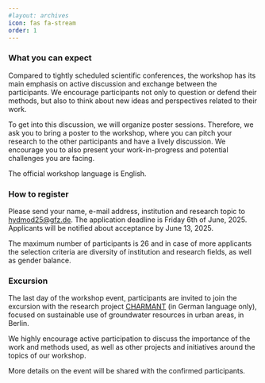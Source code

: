 ```yaml
---
#layout: archives
icon: fas fa-stream
order: 1
---
```


### What you can expect

Compared to tightly scheduled scientific conferences, the workshop has its main emphasis on active discussion and exchange between the participants. We encourage participants not only to question or defend their methods, but also to think about new ideas and perspectives related to their work.

To get into this discussion, we will organize poster sessions. Therefore, we ask you to bring a poster to the workshop, where you can pitch your research to the other participants and have a lively discussion. We encourage you to also present your work-in-progress and potential challenges you are facing.

The official workshop language is English.

### How to register

Please send your name, e-mail address, institution and research topic to [hydmod25@gfz.de](mailto:hydmod25@gfz.de). The application deadline is Friday 6th of June, 2025. Applicants will be notified about acceptance by June 13, 2025. 

The maximum number of participants is 26 and in case of more applicants the selection criteria are diversity of institution and research fields, as well as gender balance.

### Excursion

The last day of the workshop event, participants are invited to join the excursion with the research project [CHARMANT](https://www.charmant-grundwasser.de/) (in German language only), focused on sustainable use of groundwater resources in urban areas, in Berlin.

We highly encourage active participation to discuss the importance of the work and methods used, as well as other projects and initiatives around the topics of our workshop. 

More details on the event will be shared with the confirmed participants.
